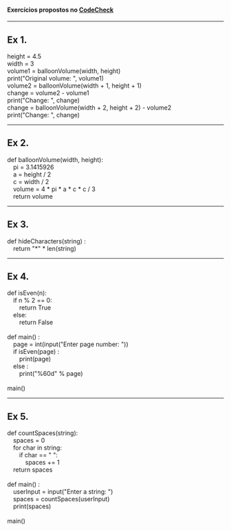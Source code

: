 #### Exercícios propostos no [CodeCheck](https://horstmann.com/codecheck/index.html)
___
## Ex 1.
height = 4.5<br />
width = 3<br />
volume1 = balloonVolume(width, height)<br />
print("Original volume: ", volume1)<br />
volume2 = balloonVolume(width + 1, height + 1)<br />
change = volume2 - volume1<br />
print("Change: ", change)<br />
change = balloonVolume(width + 2, height + 2) - volume2<br />
print("Change: ", change)
___
## Ex 2.
def balloonVolume(width, height):<br />
&emsp;pi = 3.1415926<br />
&emsp;a = height / 2<br />
&emsp;c = width / 2<br />
&emsp;volume = 4 * pi * a * c * c / 3<br />
&emsp;return volume
___
## Ex 3.
def hideCharacters(string) :<br />
&emsp;return "*" * len(string)
___
## Ex 4.
def isEven(n):<br />
&emsp;if n % 2 == 0:<br />
&emsp;&emsp;return True<br />
&emsp;else:<br />
&emsp;&emsp;return False<br />
<br />
def main() :<br />
&emsp;page = int(input("Enter page number: "))<br />
&emsp;if isEven(page) :<br />
&emsp;&emsp;print(page)<br />
&emsp;else :<br />
&emsp;&emsp;print("%60d" % page)<br />
<br />
main()
___
## Ex 5.
def countSpaces(string):<br />
&emsp;spaces = 0<br />
&emsp;for char in string:<br />
&emsp;&emsp;if char == " ":<br />
&emsp;&emsp;&emsp;spaces += 1<br />
&emsp;return spaces<br />
<br />
def main() :<br />
&emsp;userInput = input("Enter a string: ")<br />
&emsp;spaces = countSpaces(userInput)<br />
&emsp;print(spaces)<br />
<br />
main()